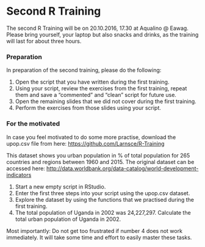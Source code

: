 # Second R Training

The second R Training will be on 20.10.2016, 17.30 at Aqualino @ Eawag. Please bring yourself, your laptop but also snacks and drinks, as the training will last for about three hours.

### Preparation

In preparation of the second training, please do the following:

1. Open the script that you have written during the first training.
2. Using your script, review the exercises from the first training, repeat them and save a “commented” and “clean” script for future use.
3. Open the remaining slides that we did not cover during the first training. 
4. Perform the exercises from those slides using your script.

### For the motivated

In case you feel motivated to do some more practise, download the upop.csv file from here: https://github.com/Larnsce/R-Training

This dataset shows you urban population in % of total population for 265  countries and regions between 1960 and 2015. The original dataset can be accessed here: http://data.worldbank.org/data-catalog/world-development-indicators

1. Start a new empty script in RStudio.
2. Enter the first three steps into your script using the upop.csv dataset.
3. Explore the dataset by using the functions that we practised during the first training.  
4. The total population of Uganda in 2002 was 24,227,297. Calculate the total urban population of Uganda in 2002.

Most importantly: Do not get too frustrated if number 4 does not work immediately. It will take some time and effort to easily master these tasks.









